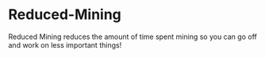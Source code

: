 # Reduced-Mining
Reduced Mining reduces the amount of time spent mining so you can go off and work on less important things!
